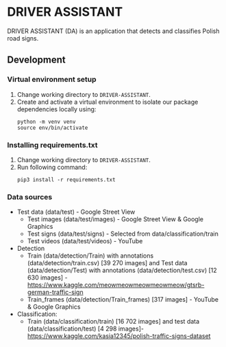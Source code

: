# DRIVER ASSISTANT
DRIVER ASSISTANT (DA) is an application that detects and classifies Polish road signs.
## Development

### Virtual environment setup
1. Change working directory to `DRIVER-ASSISTANT`.
2. Create and activate a virtual environment to isolate our package dependencies locally using:
   ```
   python -m venv venv
   source env/bin/activate
   ```
### Installing requirements.txt
1. Change working directory to `DRIVER-ASSISTANT`.
2. Run following command:
   ```
   pip3 install -r requirements.txt
   ```

### Data sources
* Test data (data/test) - Google Street View
    * Test images (data/test/images) - Google Street View & Google Graphics
    * Test signs (data/test/signs) - Selected from data/classification/train
    * Test videos (data/test/videos) - YouTube
* Detection
    * Train (data/detection/Train) with annotations (data/detection/train.csv) [39 270 images] and Test data (data/detection/Test) with annotations (data/detection/test.csv) [12 630 images] - https://www.kaggle.com/meowmeowmeowmeowmeow/gtsrb-german-traffic-sign
    * Train_frames (data/detection/Train_frames) [317 images] - YouTube & Google Graphics
* Classification: 
    * Train (data/classification/train) [16 702 images] and test data (data/classification/test) [4 298 images]- https://www.kaggle.com/kasia12345/polish-traffic-signs-dataset
